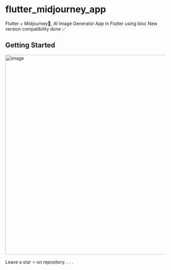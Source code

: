 # flutter_midjourney_app

Flutter + Midjourney🚀, AI Image Generator App in Flutter using bloc
New version compatibility done ✅ 
## Getting Started

<img width="627" alt="image" src="https://github.com/user-attachments/assets/c818abc2-8082-4484-a51a-13b120b1d530">


Leave a star ⭐ on repository.
.
.
.
